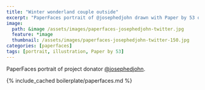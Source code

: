 ```yaml
---
title: "Winter wonderland couple outside"
excerpt: "PaperFaces portrait of @josephedjohn drawn with Paper by 53 on an iPad."
image: 
  path: &image /assets/images/paperfaces-josephedjohn-twitter.jpg 
  feature: *image
  thumbnail: /assets/images/paperfaces-josephedjohn-twitter-150.jpg
categories: [paperfaces]
tags: [portrait, illustration, Paper by 53]
---
```


PaperFaces portrait of project donator [@josephedjohn](https://twitter.com/josephedjohn).

{% include_cached boilerplate/paperfaces.md %}
